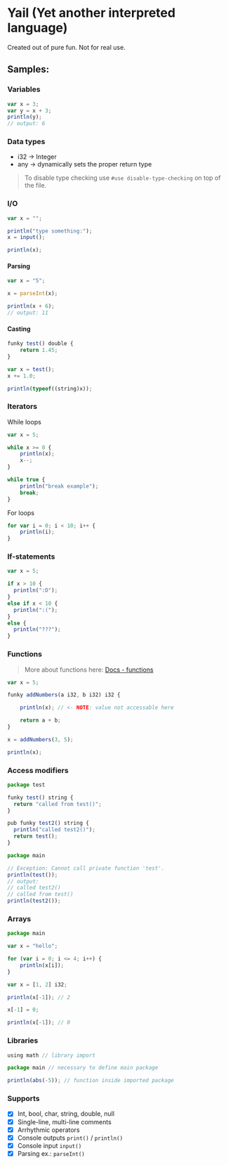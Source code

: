 # Yail (Yet another interpreted language)
Created out of pure fun. Not for real use.

## Samples:

### Variables

```js
var x = 3;
var y = x + 3;
println(y);
// output: 6
```

### Data types
- i32 -> Integer
- any -> dynamically sets the proper return type

> To disable type checking use ``#use disable-type-checking`` on top of the file.

### I/O

```js
var x = "";

println("type something:");
x = input();

println(x);
```

#### Parsing
```js
var x = "5";

x = parseInt(x);

println(x + 6);
// output: 11
```

#### Casting
```js
funky test() double {
    return 1.45;
}

var x = test();
x += 1.0;

println(typeof((string)x));
```

### Iterators
While loops
```js
var x = 5;

while x >= 0 {
    println(x);
    x--;
}

while true {
    println("break example");
    break;
}
```

For loops
```js
for var i = 0; i < 10; i++ {
    println(i);
}
```

### If-statements
```js
var x = 5;

if x > 10 {
  println(":D");
}
else if x < 10 {
  println(":(");
}
else {
  println("???");
}
```

### Functions

> More about functions here: [Docs - functions](https://github.com/Lukeuke/Yail/docs/functions.md)

```js
var x = 5;

funky addNumbers(a i32, b i32) i32 {

    println(x); // <- NOTE: value not accessable here

    return a + b;
}

x = addNumbers(3, 5);

println(x);
```

### Access modifiers

```js
package test

funky test() string {
  return "called from test()";
}

pub funky test2() string {
  println("called test2()");
  return test();
}

package main

// Exception: Cannot call private function 'test'.
println(test());
// output: 
// called test2()
// called from test()
println(test2());
```

### Arrays
```js
package main

var x = "hello";

for (var i = 0; i <= 4; i++) {
    println(x[i]);
}
```

```js
var x = [1, 2] i32;

println(x[-1]); // 2

x[-1] = 0;

println(x[-1]); // 0
```

### Libraries

```js
using math // library import

package main // necessary to define main package

println(abs(-5)); // function inside imported package
```

### Supports

- [x] Int, bool, char, string, double, null
- [x] Single-line, multi-line comments
- [x] Arrhythmic operators
- [x] Console outputs ``print()`` / ``println()`` 
- [x] Console input ``input()``
- [x] Parsing ex.: ``parseInt()``